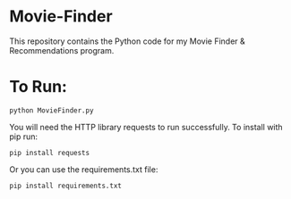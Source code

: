 # Movie-Finder

This repository contains the Python code for my Movie Finder & Recommendations program. 

# To Run:
```
python MovieFinder.py
```
You will need the HTTP library requests to run successfully. To install with pip run:
```
pip install requests
```
Or you can use the requirements.txt file:
```
pip install requirements.txt
```
